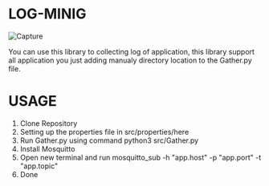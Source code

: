 # LOG-MINIG
![Capture](https://user-images.githubusercontent.com/45485349/130343653-2826476d-5502-4bff-b483-b5208abba2bc.JPG)


You can use this library to collecting log of application, this library support all application you just adding manualy directory location to the Gather.py file.

# USAGE

1. Clone Repository
2. Setting up the properties file in src/properties/here
3. Run Gather.py using command python3 src/Gather.py
4. Install Mosquitto
5. Open new terminal and run mosquitto_sub -h "app.host" -p "app.port" -t "app.topic"
6. Done
